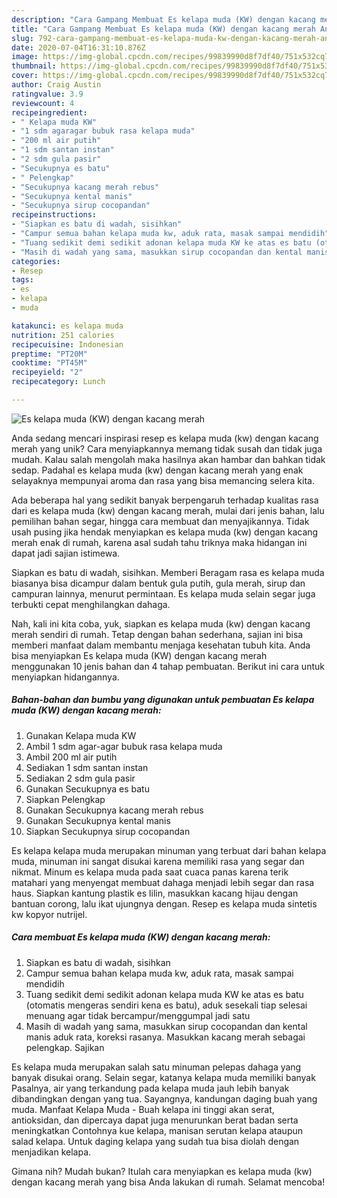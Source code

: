 ```yaml
---
description: "Cara Gampang Membuat Es kelapa muda (KW) dengan kacang merah Anti Gagal"
title: "Cara Gampang Membuat Es kelapa muda (KW) dengan kacang merah Anti Gagal"
slug: 792-cara-gampang-membuat-es-kelapa-muda-kw-dengan-kacang-merah-anti-gagal
date: 2020-07-04T16:31:10.876Z
image: https://img-global.cpcdn.com/recipes/99839990d8f7df40/751x532cq70/es-kelapa-muda-kw-dengan-kacang-merah-foto-resep-utama.jpg
thumbnail: https://img-global.cpcdn.com/recipes/99839990d8f7df40/751x532cq70/es-kelapa-muda-kw-dengan-kacang-merah-foto-resep-utama.jpg
cover: https://img-global.cpcdn.com/recipes/99839990d8f7df40/751x532cq70/es-kelapa-muda-kw-dengan-kacang-merah-foto-resep-utama.jpg
author: Craig Austin
ratingvalue: 3.9
reviewcount: 4
recipeingredient:
- " Kelapa muda KW"
- "1 sdm agaragar bubuk rasa kelapa muda"
- "200 ml air putih"
- "1 sdm santan instan"
- "2 sdm gula pasir"
- "Secukupnya es batu"
- " Pelengkap"
- "Secukupnya kacang merah rebus"
- "Secukupnya kental manis"
- "Secukupnya sirup cocopandan"
recipeinstructions:
- "Siapkan es batu di wadah, sisihkan"
- "Campur semua bahan kelapa muda kw, aduk rata, masak sampai mendidih"
- "Tuang sedikit demi sedikit adonan kelapa muda KW ke atas es batu (otomatis mengeras sendiri kena es batu), aduk sesekali tiap selesai menuang agar tidak bercampur/menggumpal jadi satu"
- "Masih di wadah yang sama, masukkan sirup cocopandan dan kental manis aduk rata, koreksi rasanya. Masukkan kacang merah sebagai pelengkap. Sajikan"
categories:
- Resep
tags:
- es
- kelapa
- muda

katakunci: es kelapa muda 
nutrition: 251 calories
recipecuisine: Indonesian
preptime: "PT20M"
cooktime: "PT45M"
recipeyield: "2"
recipecategory: Lunch

---
```



![Es kelapa muda (KW) dengan kacang merah](https://img-global.cpcdn.com/recipes/99839990d8f7df40/751x532cq70/es-kelapa-muda-kw-dengan-kacang-merah-foto-resep-utama.jpg)

Anda sedang mencari inspirasi resep es kelapa muda (kw) dengan kacang merah yang unik? Cara menyiapkannya memang tidak susah dan tidak juga mudah. Kalau salah mengolah maka hasilnya akan hambar dan bahkan tidak sedap. Padahal es kelapa muda (kw) dengan kacang merah yang enak selayaknya mempunyai aroma dan rasa yang bisa memancing selera kita.

Ada beberapa hal yang sedikit banyak berpengaruh terhadap kualitas rasa dari es kelapa muda (kw) dengan kacang merah, mulai dari jenis bahan, lalu pemilihan bahan segar, hingga cara membuat dan menyajikannya. Tidak usah pusing jika hendak menyiapkan es kelapa muda (kw) dengan kacang merah enak di rumah, karena asal sudah tahu triknya maka hidangan ini dapat jadi sajian istimewa.

Siapkan es batu di wadah, sisihkan. Memberi Beragam rasa es kelapa muda biasanya bisa dicampur dalam bentuk gula putih, gula merah, sirup dan campuran lainnya, menurut permintaan. Es kelapa muda selain segar juga terbukti cepat menghilangkan dahaga.


Nah, kali ini kita coba, yuk, siapkan es kelapa muda (kw) dengan kacang merah sendiri di rumah. Tetap dengan bahan sederhana, sajian ini bisa memberi manfaat dalam membantu menjaga kesehatan tubuh kita. Anda bisa menyiapkan Es kelapa muda (KW) dengan kacang merah menggunakan 10 jenis bahan dan 4 tahap pembuatan. Berikut ini cara untuk menyiapkan hidangannya.

<!--inarticleads1-->

##### Bahan-bahan dan bumbu yang digunakan untuk pembuatan Es kelapa muda (KW) dengan kacang merah:

1. Gunakan  Kelapa muda KW
1. Ambil 1 sdm agar-agar bubuk rasa kelapa muda
1. Ambil 200 ml air putih
1. Sediakan 1 sdm santan instan
1. Sediakan 2 sdm gula pasir
1. Gunakan Secukupnya es batu
1. Siapkan  Pelengkap
1. Gunakan Secukupnya kacang merah rebus
1. Gunakan Secukupnya kental manis
1. Siapkan Secukupnya sirup cocopandan


Es kelapa kelapa muda merupakan minuman yang terbuat dari bahan kelapa muda, minuman ini sangat disukai karena memiliki rasa yang segar dan nikmat. Minum es kelapa muda pada saat cuaca panas karena terik matahari yang menyengat membuat dahaga menjadi lebih segar dan rasa haus. Siapkan kantung plastik es lilin, masukkan kacang hijau dengan bantuan corong, lalu ikat ujungnya dengan. Resep es kelapa muda sintetis kw kopyor nutrijel. 

<!--inarticleads2-->

##### Cara membuat Es kelapa muda (KW) dengan kacang merah:

1. Siapkan es batu di wadah, sisihkan
1. Campur semua bahan kelapa muda kw, aduk rata, masak sampai mendidih
1. Tuang sedikit demi sedikit adonan kelapa muda KW ke atas es batu (otomatis mengeras sendiri kena es batu), aduk sesekali tiap selesai menuang agar tidak bercampur/menggumpal jadi satu
1. Masih di wadah yang sama, masukkan sirup cocopandan dan kental manis aduk rata, koreksi rasanya. Masukkan kacang merah sebagai pelengkap. Sajikan


Es kelapa muda merupakan salah satu minuman pelepas dahaga yang banyak disukai orang. Selain segar, katanya kelapa muda memiliki banyak Pasalnya, air yang terkandung pada kelapa muda jauh lebih banyak dibandingkan dengan yang tua. Sayangnya, kandungan daging buah yang muda. Manfaat Kelapa Muda - Buah kelapa ini tinggi akan serat, antioksidan, dan dipercaya dapat juga menurunkan berat badan serta meningkatkan Contohnya kue kelapa, manisan serutan kelapa ataupun salad kelapa. Untuk daging kelapa yang sudah tua bisa diolah dengan menjadikan kelapa. 

Gimana nih? Mudah bukan? Itulah cara menyiapkan es kelapa muda (kw) dengan kacang merah yang bisa Anda lakukan di rumah. Selamat mencoba!
